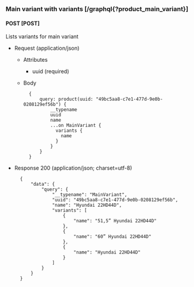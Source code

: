 ### Main variant with variants [/graphql{?product_main_variant}]

#### POST [POST]

Lists variants for main variant

- Request (application/json)

    - Attributes

        - uuid (required)

    - Body

            {
                query: product(uuid: "49bc5aa8-c7e1-477d-9e0b-0208129ef56b") {
                    __typename
                    uuid
                    name
                    ...on MainVariant {
                      variants {
                        name
                      }
                    }
                }
            }

- Response 200 (application/json; charset=utf-8)

        {
            "data": {
                "query": {
                    "__typename": "MainVariant",
                    "uuid": "49bc5aa8-c7e1-477d-9e0b-0208129ef56b",
                    "name": "Hyundai 22HD44D",
                    "variants": [
                        {
                            "name": "51,5” Hyundai 22HD44D"
                        },
                        {
                            "name": "60” Hyundai 22HD44D"
                        },
                        {
                            "name": "Hyundai 22HD44D"
                        }
                    ]
                }
            }
        }
